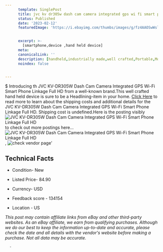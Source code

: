 ```yaml
---
      template: SinglePost
      title: jvc kv dr305w dash cam camera integrated gps wi fi smart phone linkage full hd
      status: Published
      date: '2023-02-12'
      featuredImage: 'https://i.ebayimg.com/thumbs/images/g/fz4AAOSwWslhFh-M/s-l225.jpg'
       

      excerpt: >-
        [smartphone,device ,hand held device]
      meta:
      canonicalLink: ''
      description: [handheld,industrially made,well crafted,Portable,Mobile,Compact,Convenient,Lightweight,Maneuverable,Man-portable,Miniature,Carriable,Hand-held,Light,Holdable,Transportable,Mobile device,Pocket-sized,On-the-go,Wireless,Cordless,Compact size,Convenient size, smartphone,device ,hand held device]
      noindex: false
      

---
```

$
      Introducing th JVC KV-DR305W Dash Cam Camera Integrated GPS Wi-Fi Smart Phone Linkage Full HD from a well-known brand.This well crafted hand held device is sure to be a Headlining-item in your home. [Click Here](https://www.ebay.com/itm/184996133820?hash=item2b12a0fbbc%3Ag%3Afz4AAOSwWslhFh-M&mkevt=1&mkcid=1&mkrid=711-53200-19255-0&campid=%253CePNCampaignId%253E&customid=%253CreferenceId%253E&toolid=10049) to read more to learn about the shipping costs and additional details for the JVC KV-DR305W Dash Cam Camera Integrated GPS Wi-Fi Smart Phone Linkage Full HD. Shipping cost is undefined.Here is the posting visibly ![JVC KV-DR305W Dash Cam Camera Integrated GPS Wi-Fi Smart Phone Linkage Full HD](https://i.ebayimg.com/thumbs/images/g/fz4AAOSwWslhFh-M/s-l225.jpg) to check out more postings here... ![JVC KV-DR305W Dash Cam Camera Integrated GPS Wi-Fi Smart Phone Linkage Full HD](https://i.ebayimg.com/images/g/fz4AAOSwWslhFh-M/s-l1600.jpg), ![check vendor page](https://origin-galleryplus.ebayimg.com/ws/web/184996133820_2_0_1/225x225.jpg,https://origin-galleryplus.ebayimg.com/ws/web/184996133820_3_0_1/225x225.jpg,https://origin-galleryplus.ebayimg.com/ws/web/184996133820_4_0_1/225x225.jpg,https://origin-galleryplus.ebayimg.com/ws/web/184996133820_5_0_1/225x225.jpg,https://origin-galleryplus.ebayimg.com/ws/web/184996133820_6_0_1/225x225.jpg,https://origin-galleryplus.ebayimg.com/ws/web/184996133820_7_0_1/225x225.jpg,https://origin-galleryplus.ebayimg.com/ws/web/184996133820_8_0_1/225x225.jpg,https://origin-galleryplus.ebayimg.com/ws/web/184996133820_9_0_1/225x225.jpg,https://origin-galleryplus.ebayimg.com/ws/web/184996133820_10_0_1/225x225.jpg,https://origin-galleryplus.ebayimg.com/ws/web/184996133820_11_0_1/225x225.jpg)'

      

 ## Technical Facts 



     
      

 - Condition- New 


      

 - Listed Price- 84.90 


      

 - Currency- USD 


      

 - Feedback score - 134154 


      

 - Location - US 


      
      

 *_This post may contain affiliate links from eBay and other third-party websites. As an eBay affiliate, we earn from qualifying purchases. Although we do our best to keep the information up-to-date and accurate, please check the date and all details with the vendor's website before making a purchase. Not all data may be accurate._*




      -
